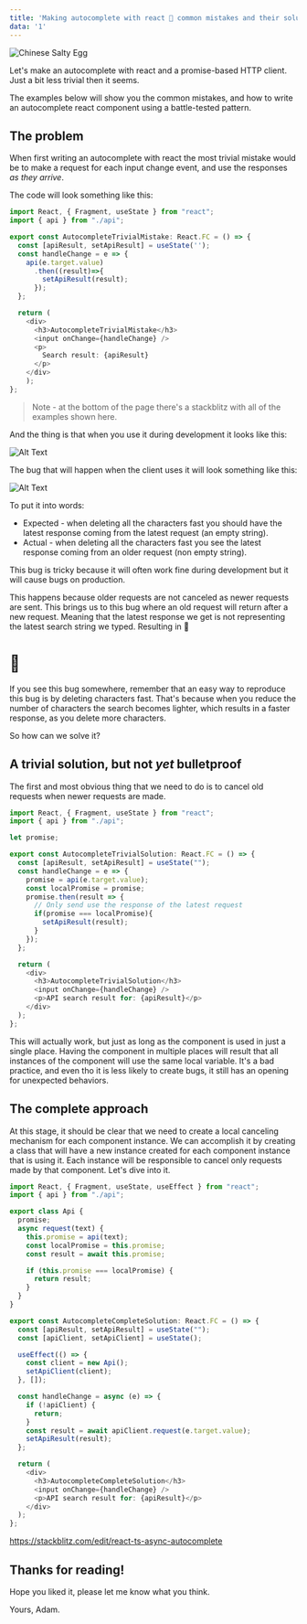 ```yaml
---
title: 'Making autocomplete with react 🤯 common mistakes and their solutions'
data: '1'
---
```


![Chinese Salty Egg](./salty_egg.jpg)


Let's make an autocomplete with react and a promise-based HTTP client. Just a bit less trivial then it seems.

The examples below will show you the common mistakes, and how to write an autocomplete react component using a battle-tested pattern.

## The problem

When first writing an autocomplete with react the most trivial mistake would be to make a request for each input change event, and use the responses _as they arrive_.

The code will look something like this:

```ts
import React, { Fragment, useState } from "react";
import { api } from "./api";

export const AutocompleteTrivialMistake: React.FC = () => {
  const [apiResult, setApiResult] = useState('');
  const handleChange = e => {
    api(e.target.value)
      .then((result)=>{
        setApiResult(result);
      });
  };

  return (
    <div>
      <h3>AutocompleteTrivialMistake</h3>
      <input onChange={handleChange} />
      <p>
        Search result: {apiResult}
      </p>
    </div>
    );
};
```

> Note - at the bottom of the page there's a stackblitz with all of the examples shown here.

And the thing is that when you use it during development it looks like this:

![Alt Text](https://dev-to-uploads.s3.amazonaws.com/i/6siznmocoefoke3m4r3t.gif)

The bug that will happen when the client uses it will look something like this:

![Alt Text](https://dev-to-uploads.s3.amazonaws.com/i/4g3qslnzacb90aadtfth.gif)

To put it into words:

- Expected - when deleting all the characters fast you should have the latest response coming from the latest request (an empty string).
- Actual - when deleting all the characters fast you see the latest response coming from an older request (non empty string).

This bug is tricky because it will often work fine during development but it will cause bugs on production.

This happens because older requests are not canceled as newer requests are sent. This brings us to this bug where an old request will return after a new request. Meaning that the latest response we get is not representing the latest search string we typed. Resulting in 🤯

# 🤯

If you see this bug somewhere, remember that an easy way to reproduce this bug is by deleting characters fast. That's because when you reduce the number of characters the search becomes lighter, which results in a faster response, as you delete more characters.

So how can we solve it?

## A trivial solution, but not _yet_ bulletproof

The first and most obvious thing that we need to do is to cancel old requests when newer requests are made.

```ts
import React, { Fragment, useState } from "react";
import { api } from "./api";

let promise;

export const AutocompleteTrivialSolution: React.FC = () => {
  const [apiResult, setApiResult] = useState("");
  const handleChange = e => {
    promise = api(e.target.value);
    const localPromise = promise;
    promise.then(result => {
      // Only send use the response of the latest request
      if(promise === localPromise){
        setApiResult(result);
      }
    });
  };

  return (
    <div>
      <h3>AutocompleteTrivialSolution</h3>
      <input onChange={handleChange} />
      <p>API search result for: {apiResult}</p>
    </div>
  );
};
```

This will actually work, but just as long as the component is used in just a single place. Having the component in multiple places will result that all instances of the component will use the same local variable. It's a bad practice, and even tho it is less likely to create bugs, it still has an opening for unexpected behaviors.

## The complete approach

At this stage, it should be clear that we need to create a local canceling mechanism for each component instance. We can accomplish it by creating a class that will have a new instance created for each component instance that is using it. Each instance will be responsible to cancel only requests made by that component. Let's dive into it.

```ts
import React, { Fragment, useState, useEffect } from "react";
import { api } from "./api";

export class Api {
  promise;
  async request(text) {
    this.promise = api(text);
    const localPromise = this.promise;
    const result = await this.promise;

    if (this.promise === localPromise) {
      return result;
    }
  }
}

export const AutocompleteCompleteSolution: React.FC = () => {
  const [apiResult, setApiResult] = useState("");
  const [apiClient, setApiClient] = useState();

  useEffect(() => {
    const client = new Api();
    setApiClient(client);
  }, []);

  const handleChange = async (e) => {
    if (!apiClient) {
      return;
    }
    const result = await apiClient.request(e.target.value);
    setApiResult(result);
  };

  return (
    <div>
      <h3>AutocompleteCompleteSolution</h3>
      <input onChange={handleChange} />
      <p>API search result for: {apiResult}</p>
    </div>
  );
};

```

https://stackblitz.com/edit/react-ts-async-autocomplete


## Thanks for reading!

Hope you liked it, please let me know what you think.

Yours,
Adam.
